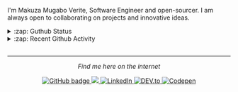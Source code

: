 



<p>I'm Makuza Mugabo Verite, Software Engineer  and open-sourcer. I am always open to collaborating on projects and innovative ideas.</p>



<details>
  <summary>:zap: Guthub Status</summary>
 <p>
<!--  <img src="https://github-readme-stats.vercel.app/api?username=makuzaverite&count_private=true&show_icons=true&include_all_commits=true&width=100%"  width="100%"/> -->
  <p align="center"><img width="100%" src="https://github-readme-stats.vercel.app/api?username=makuzaverite&count_private=true&show_icons=true&include_all_commits=true&show_icons=true&theme=tokyonight" /></p>

 <!-- <img src="https://github-readme-stats.vercel.app/api?username=makuzaverite&show_icons=true&count_private=true" />-->
  <!--<img src="https://github-readme-stats.vercel.app/api/top-langs/?username=makuzaverite&layout=compact" />-->
  </p>
</details>

<details>
  <summary>:zap: Recent Github Activity</summary>

<!--START_SECTION:activity-->
1. 🎉 Merged PR [#1](https://github.com/makuzaverite/nodejs-mongodb-docker/pull/1) in [makuzaverite/nodejs-mongodb-docker](https://github.com/makuzaverite/nodejs-mongodb-docker)
2. 💪 Opened PR [#1](https://github.com/makuzaverite/nodejs-mongodb-docker/pull/1) in [makuzaverite/nodejs-mongodb-docker](https://github.com/makuzaverite/nodejs-mongodb-docker)
3. 🎉 Merged PR [#3](https://github.com/makuzaverite/covid19tracker/pull/3) in [makuzaverite/covid19tracker](https://github.com/makuzaverite/covid19tracker)
4. 🎉 Merged PR [#2](https://github.com/makuzaverite/frontend-mentors_challenges/pull/2) in [makuzaverite/frontend-mentors_challenges](https://github.com/makuzaverite/frontend-mentors_challenges)
5. 💪 Opened PR [#2](https://github.com/makuzaverite/frontend-mentors_challenges/pull/2) in [makuzaverite/frontend-mentors_challenges](https://github.com/makuzaverite/frontend-mentors_challenges)
<!--END_SECTION:activity-->
</details>


<br>


<hr>

<p align="center"><em>Find me here on the internet</em></p>

<p align="center">
 
  <a href="https://github.com/makuzaverite?tab=followers">
    <img src="https://img.shields.io/github/followers/makuzaverite?label=Followers&logo=GitHub&style=for-the-badge" alt="GitHub badge" />
  </a>
  
   <a href="http://twitter.com/makuza_mugabo_v">
    <img src="https://img.shields.io/twitter/follow/makuza_mugabo_v?label=Twitter&logo=twitter&style=for-the-badge" />
  </a>
 
 <a href="https://www.linkedin.com/in/makuza-mugabo-verite-99369a184/" target="_blank">
  <img src="https://img.shields.io/badge/LinkedIn-%230077B5.svg?&style=for-the-badge&logo=LinkedIn&logoColor=white" alt="LinkedIn">
</a>

<a href="https://dev.to/mugaboverite" target="_blank">
   <img src="https://img.shields.io/badge/DEV-%230A0A0A.svg?&style=for-the-badge&logo=DEV.to&logoColor=white" alt="DEV.to">
</a>


<a href="https://codepen.io/makuza-mugabo-verite" target="_blank">
   <img src="https://img.shields.io/badge/Codepen-%230A0A0A.svg?&style=for-the-badge&logo=Codepen&logoColor=white" alt="Codepen">
</a>
 
 
</p>
<!-- <p align="center"> <img src=https://komarev.com/ghpvc/?username=makuzaverite alt=makuzaverite/> </p> -->

